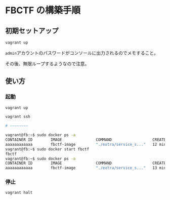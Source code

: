 # FBCTF の構築手順

## 初期セットアップ

```bash
vagrant up
```

`admin`アカウントのパスワードがコンソールに出力されるのでメモすること。

その後、無限ループするようなので注意。

## 使い方

### 起動

```bash
vagrant up

vagrant ssh

# ~~~~~~~~

vagrant@fb:~$ sudo docker ps -a
CONTAINER ID        IMAGE               COMMAND                  CREATED             STATUS                            PORTS               NAMES
aaaaaaaaaaaa        fbctf-image         "./extra/service_s..."   12 minutes ago      Exited (137) About a minute ago                       fbctf
vagrant@fb:~$ sudo docker start fbctf
fbctf
vagrant@fb:~$ sudo docker ps -a
CONTAINER ID        IMAGE               COMMAND                  CREATED             STATUS              PORTS                                      NAMES
aaaaaaaaaaaa        fbctf-image         "./extra/service_s..."   13 minutes ago      Up 6 seconds        0.0.0.0:80->80/tcp, 0.0.0.0:443->443/tcp   fbctf
```

### 停止

```bash
vagrant halt
```
